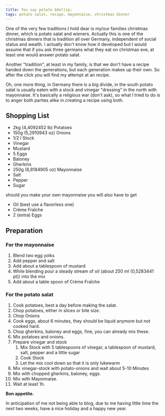 ```yaml
---
title: You say potato &hellip;
tags: potato salat, recipe, mayonnaise, christmas dinner
---
```


One of the very few traditions I hold dear is my/our families christmas dinner, which is potato salat and wieners. Actually this is one of the christmas dinners that is tradition all over Germany, independent of social status and wealth. I actually don't know how it developed but I would assume that if you ask three germans what they eat on christmas eve, at least one would answer potato salat. 

Another "tradition", at least in my family, is that we don't have a recipe handed down the generations, but each generation makes up their own. So after the click you will find my attempt at an recipe. 

<!--more-->

Oh, one more thing, in Germany there is a big divide, in the south potato salat is usually eaten with a stock and vinegar "dressing" in the north with mayonnaise. It's basically a religious war (don't ask), so what I tried to do is to anger both parties alike in creating a recipe using both. 

## Shopping List

* 2kg (4,4092452 lb) Potatoes 
* 150g (5,2910943 oz) Onions
* 1/2 l Stock
* Vinegar
* Mustard
* 5 Eggs
* Baloney
* Gherkins
* 250g (8,8184905 oz) Mayonnaise
* Salt
* Pepper
* Sugar

should you make your own mayonnaise you will also have to get

* Oil (best use a flavorless one)
* Crème Fraîche
* 2 (extra) Eggs 

## Preparation

### For the mayonnaise

1. Blend two egg yolks
2. Add pepper and salt
3. Add about a tablespoon of mustard
4. While blending pour a steady stream of oil (about 250 ml (0,5283441 pt)) into the mix
5. Add about a table spoon of Crème Fraîche 

### For the potato salat 

1. Cook potatoes, best a day before making the salat.
2. Chop potatoes, either in slices or bite size. 
3. Chop Onions
4. Cook eggs, about 6 minutes, they should be liquid anymore but not cooked hard.
5. Chop gherkins, baloney and eggs, fine, you can already mix these. 
6. Mix potatoes and onions. 
7. Prepare vinegar and stock
	1. Mix Stock with 5 tablespoons of vinegar, a tablespoon of mustard, salt, pepper and a little sugar
	2. Cook Stock
	3. Let the mix cool down so that it is only lukewarm
8. Mix vinegar-stock with potato-onions and wait about 5-10 Minutes
9. Mix with chopped gherkins, baloney, eggs.
10. Mix with Mayonnaise.
11. Wait at least 1h.

**Bon appetite.**

In anticipation of me not being able to blog, due to me having little time the next two weeks, have a nice holiday and a happy new year.

